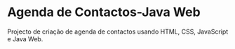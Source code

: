 # Agenda de Contactos-Java Web
 Projecto de criação de agenda de contactos usando HTML, CSS, JavaScript  e  Java Web.
